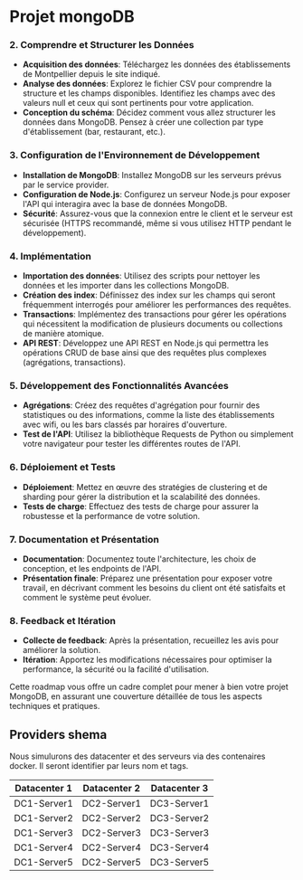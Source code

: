 # Projet mongoDB

### 2. Comprendre et Structurer les Données
- **Acquisition des données**: Téléchargez les données des établissements de Montpellier depuis le site indiqué.
- **Analyse des données**: Explorez le fichier CSV pour comprendre la structure et les champs disponibles. Identifiez les champs avec des valeurs null et ceux qui sont pertinents pour votre application.
- **Conception du schéma**: Décidez comment vous allez structurer les données dans MongoDB. Pensez à créer une collection par type d'établissement (bar, restaurant, etc.).

### 3. Configuration de l'Environnement de Développement
- **Installation de MongoDB**: Installez MongoDB sur les serveurs prévus par le service provider.
- **Configuration de Node.js**: Configurez un serveur Node.js pour exposer l'API qui interagira avec la base de données MongoDB.
- **Sécurité**: Assurez-vous que la connexion entre le client et le serveur est sécurisée (HTTPS recommandé, même si vous utilisez HTTP pendant le développement).

### 4. Implémentation
- **Importation des données**: Utilisez des scripts pour nettoyer les données et les importer dans les collections MongoDB.
- **Création des index**: Définissez des index sur les champs qui seront fréquemment interrogés pour améliorer les performances des requêtes.
- **Transactions**: Implémentez des transactions pour gérer les opérations qui nécessitent la modification de plusieurs documents ou collections de manière atomique.
- **API REST**: Développez une API REST en Node.js qui permettra les opérations CRUD de base ainsi que des requêtes plus complexes (agrégations, transactions).

### 5. Développement des Fonctionnalités Avancées
- **Agrégations**: Créez des requêtes d'agrégation pour fournir des statistiques ou des informations, comme la liste des établissements avec wifi, ou les bars classés par horaires d'ouverture.
- **Test de l'API**: Utilisez la bibliothèque Requests de Python ou simplement votre navigateur pour tester les différentes routes de l'API.

### 6. Déploiement et Tests
- **Déploiement**: Mettez en œuvre des stratégies de clustering et de sharding pour gérer la distribution et la scalabilité des données.
- **Tests de charge**: Effectuez des tests de charge pour assurer la robustesse et la performance de votre solution.

### 7. Documentation et Présentation
- **Documentation**: Documentez toute l'architecture, les choix de conception, et les endpoints de l'API.
- **Présentation finale**: Préparez une présentation pour exposer votre travail, en décrivant comment les besoins du client ont été satisfaits et comment le système peut évoluer.

### 8. Feedback et Itération
- **Collecte de feedback**: Après la présentation, recueillez les avis pour améliorer la solution.
- **Itération**: Apportez les modifications nécessaires pour optimiser la performance, la sécurité ou la facilité d'utilisation.

Cette roadmap vous offre un cadre complet pour mener à bien votre projet MongoDB, en assurant une couverture détaillée de tous les aspects techniques et pratiques.


## Providers shema

Nous simulurons des datacenter et des serveurs via des contenaires docker.
Il seront identifier par leurs nom et tags.

| Datacenter 1  | Datacenter 2  | Datacenter 3  |
|---------------|---------------|---------------|
| DC1-Server1   | DC2-Server1   | DC3-Server1   |
| DC1-Server2   | DC2-Server2   | DC3-Server2   |
| DC1-Server3   | DC2-Server3   | DC3-Server3   |
| DC1-Server4   | DC2-Server4   | DC3-Server4   |
| DC1-Server5   | DC2-Server5   | DC3-Server5   |